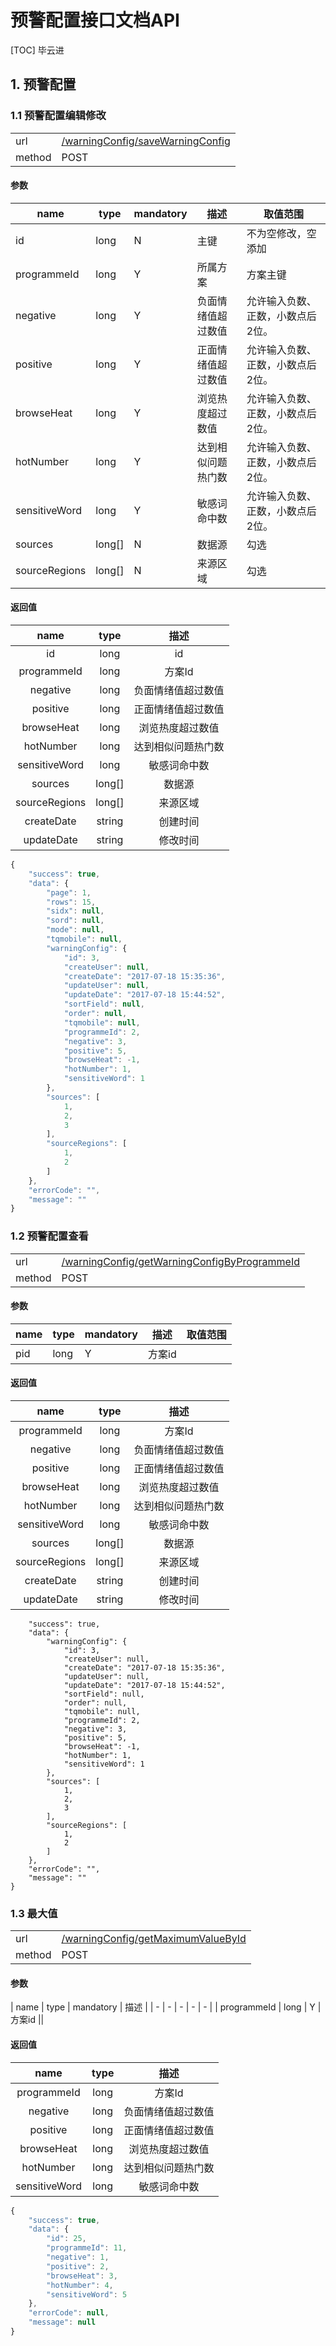 #  预警配置接口文档API

[TOC] 毕云进

## 1. 预警配置
### 1.1 预警配置编辑修改 

| | |
| - | - |
| url | [/warningConfig/saveWarningConfig](/warningConfig/saveWarningConfig) | 
| method | POST | 

#### 参数

| name | type | mandatory | 描述 | 取值范围 |
| - | - | - | - | - |
| id | long | N | 主键 | 不为空修改，空添加 |
| programmeId | long | Y | 所属方案 | 方案主键 |
| negative | long | Y | 负面情绪值超过数值  | 允许输入负数、正数，小数点后2位。 |
| positive | long | Y | 正面情绪值超过数值 | 允许输入负数、正数，小数点后2位。 |
| browseHeat | long | Y | 浏览热度超过数值 | 允许输入负数、正数，小数点后2位。 |
| hotNumber | long | Y | 达到相似问题热门数 | 允许输入负数、正数，小数点后2位。 |
| sensitiveWord | long | Y | 敏感词命中数 | 允许输入负数、正数，小数点后2位。 |
| sources | long[] | N| 数据源 | 勾选 |
| sourceRegions | long[] | N| 来源区域 | 勾选 |


#### 返回值

| name | type | 描述 |
| :-: | :-: | :-: |
| id | long | id |
| programmeId | long | 方案Id |
| negative | long | 负面情绪值超过数值 |
| positive | long | 正面情绪值超过数值 |
| browseHeat | long | 浏览热度超过数值 |
| hotNumber | long | 达到相似问题热门数 |
| sensitiveWord | long | 敏感词命中数 |
| sources | long[] | 数据源 |
| sourceRegions | long[] | 来源区域 |
| createDate | string | 创建时间 |
| updateDate | string | 修改时间 |

```javascript
{
    "success": true,
    "data": {
        "page": 1,
        "rows": 15,
        "sidx": null,
        "sord": null,
        "mode": null,
        "tqmobile": null,
        "warningConfig": {
            "id": 3,
            "createUser": null,
            "createDate": "2017-07-18 15:35:36",
            "updateUser": null,
            "updateDate": "2017-07-18 15:44:52",
            "sortField": null,
            "order": null,
            "tqmobile": null,
            "programmeId": 2,
            "negative": 3,
            "positive": 5,
            "browseHeat": -1,
            "hotNumber": 1,
            "sensitiveWord": 1
        },
        "sources": [
            1,
            2,
            3
        ],
        "sourceRegions": [
            1,
            2
        ]
    },
    "errorCode": "",
    "message": ""
}
```
### 1.2 预警配置查看 

| | |
| - | - |
| url | [/warningConfig/getWarningConfigByProgrammeId](/warningConfig/getWarningConfigByProgrammeId) | 
| method | POST | 

#### 参数

| name | type | mandatory | 描述 | 取值范围 |
| - | - | - | - | - |
| pid | long | Y | 方案id ||


#### 返回值

| name | type | 描述 |
| :-: | :-: | :-: |
| programmeId | long | 方案Id |
| negative | long | 负面情绪值超过数值 |
| positive | long | 正面情绪值超过数值 |
| browseHeat | long | 浏览热度超过数值 |
| hotNumber | long | 达到相似问题热门数 |
| sensitiveWord | long | 敏感词命中数 |
| sources | long[] | 数据源 |
| sourceRegions | long[] | 来源区域 |
| createDate | string | 创建时间 |
| updateDate | string | 修改时间 |


```javascript{
    "success": true,
    "data": {
        "warningConfig": {
            "id": 3,
            "createUser": null,
            "createDate": "2017-07-18 15:35:36",
            "updateUser": null,
            "updateDate": "2017-07-18 15:44:52",
            "sortField": null,
            "order": null,
            "tqmobile": null,
            "programmeId": 2,
            "negative": 3,
            "positive": 5,
            "browseHeat": -1,
            "hotNumber": 1,
            "sensitiveWord": 1
        },
        "sources": [
            1,
            2,
            3
        ],
        "sourceRegions": [
            1,
            2
        ]
    },
    "errorCode": "",
    "message": ""
}
```

### 1.3 最大值 
| | |
| - | - |
| url | [/warningConfig/getMaximumValueById](/warningConfig/getMaximumValueById) | 
| method | POST | 

#### 参数

| name | type | mandatory | 描述 | 
| - | - | - | - | - |
| programmeId | long | Y | 方案id ||

#### 返回值

| name | type | 描述 |
| :-: | :-: | :-: |
| programmeId | long | 方案Id |
| negative | long | 负面情绪值超过数值 |
| positive | long | 正面情绪值超过数值 |
| browseHeat | long | 浏览热度超过数值 |
| hotNumber | long | 达到相似问题热门数 |
| sensitiveWord | long | 敏感词命中数 |

```javascript
{
    "success": true,
    "data": {
        "id": 25,
        "programmeId": 11,
        "negative": 1,
        "positive": 2,
        "browseHeat": 3,
        "hotNumber": 4,
        "sensitiveWord": 5
    },
    "errorCode": null,
    "message": null
}
```